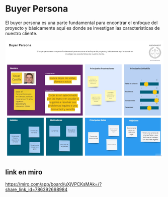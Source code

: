 # Buyer Persona

El buyer persona es una parte fundamental para encontrar el enfoque del proyecto y básicamente aquí es donde se investigan las características de nuestro cliente. 

![alt text](https://github.com/rcggomez/Practica1-MisionFrontEnd/blob/main/Buyer.png?raw=true) 

## link en miro
https://miro.com/app/board/uXjVPCKsMAk=/?share_link_id=786392698984
